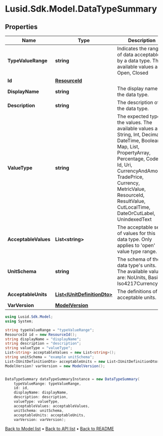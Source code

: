 # Lusid.Sdk.Model.DataTypeSummary

## Properties

Name | Type | Description | Notes
------------ | ------------- | ------------- | -------------
**TypeValueRange** | **string** | Indicates the range of data acceptable by a data type. The available values are: Open, Closed | 
**Id** | [**ResourceId**](ResourceId.md) |  | 
**DisplayName** | **string** | The display name of the data type. | 
**Description** | **string** | The description of the data type. | 
**ValueType** | **string** | The expected type of the values. The available values are: String, Int, Decimal, DateTime, Boolean, Map, List, PropertyArray, Percentage, Code, Id, Uri, CurrencyAndAmount, TradePrice, Currency, MetricValue, ResourceId, ResultValue, CutLocalTime, DateOrCutLabel, UnindexedText | 
**AcceptableValues** | **List&lt;string&gt;** | The acceptable set of values for this data type. Only applies to &#39;open&#39; value type range. | [optional] 
**UnitSchema** | **string** | The schema of the data type&#39;s units. The available values are: NoUnits, Basic, Iso4217Currency | [optional] 
**AcceptableUnits** | [**List&lt;IUnitDefinitionDto&gt;**](IUnitDefinitionDto.md) | The definitions of the acceptable units. | [optional] 
**VarVersion** | [**ModelVersion**](ModelVersion.md) |  | [optional] 

```csharp
using Lusid.Sdk.Model;
using System;

string typeValueRange = "typeValueRange";
ResourceId id = new ResourceId();
string displayName = "displayName";
string description = "description";
string valueType = "valueType";
List<string> acceptableValues = new List<string>();
string unitSchema = "example unitSchema";
List<IUnitDefinitionDto> acceptableUnits = new List<IUnitDefinitionDto>();
ModelVersion? varVersion = new ModelVersion();


DataTypeSummary dataTypeSummaryInstance = new DataTypeSummary(
    typeValueRange: typeValueRange,
    id: id,
    displayName: displayName,
    description: description,
    valueType: valueType,
    acceptableValues: acceptableValues,
    unitSchema: unitSchema,
    acceptableUnits: acceptableUnits,
    varVersion: varVersion);
```

[Back to Model list](../README.md#documentation-for-models) &#8226; [Back to API list](../README.md#documentation-for-api-endpoints) &#8226; [Back to README](../README.md)
